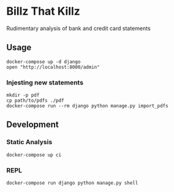 # Billz That Killz
Rudimentary analysis of bank and credit card statements

## Usage
```
docker-compose up -d django
open "http://localhost:8000/admin"
```

### Injesting new statements
```
mkdir -p pdf
cp path/to/pdfs ./pdf
docker-compose run --rm django python manage.py import_pdfs
```

## Development
### Static Analysis
```
docker-compose up ci
```

### REPL
```
docker-compose run django python manage.py shell
```
